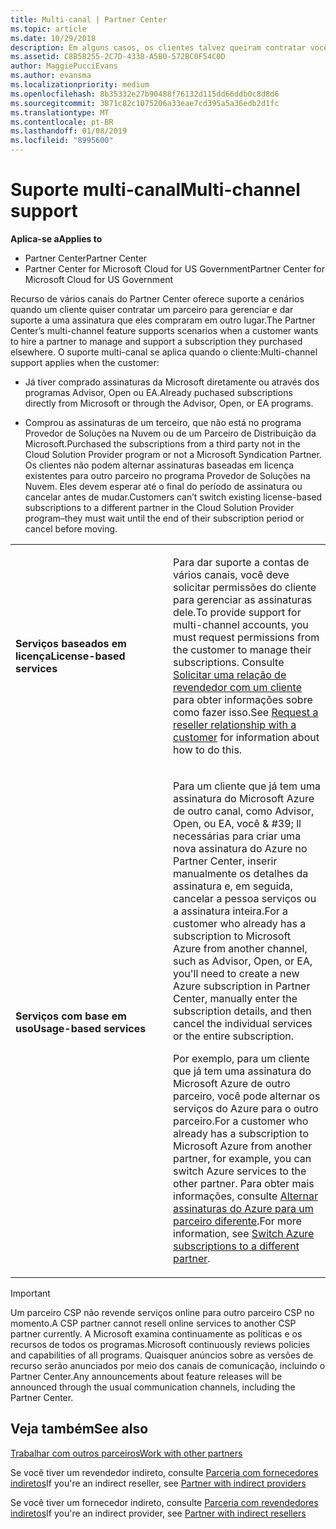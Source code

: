 ```yaml
---
title: Multi-canal | Partner Center
ms.topic: article
ms.date: 10/29/2018
description: Em alguns casos, os clientes talvez queiram contratar você para provisionar e dar suporte a uma assinatura que eles compraram em outro lugar.
ms.assetid: C8B58255-2C7D-4338-A5B0-572BC0F54C0D
author: MaggiePucciEvans
ms.author: evansma
ms.localizationpriority: medium
ms.openlocfilehash: 8b35332e27b90488f76132d115dd66ddb0c8d8d6
ms.sourcegitcommit: 3871c82c1075206a33eae7cd395a5a36edb2d1fc
ms.translationtype: MT
ms.contentlocale: pt-BR
ms.lasthandoff: 01/08/2019
ms.locfileid: "8995600"
---
```

# <a name="multi-channel-support"></a><span data-ttu-id="b484d-103">Suporte multi-canal</span><span class="sxs-lookup"><span data-stu-id="b484d-103">Multi-channel support</span></span>

**<span data-ttu-id="b484d-104">Aplica-se a</span><span class="sxs-lookup"><span data-stu-id="b484d-104">Applies to</span></span>**

-  <span data-ttu-id="b484d-105">Partner Center</span><span class="sxs-lookup"><span data-stu-id="b484d-105">Partner Center</span></span>
-  <span data-ttu-id="b484d-106">Partner Center for Microsoft Cloud for US Government</span><span class="sxs-lookup"><span data-stu-id="b484d-106">Partner Center for Microsoft Cloud for US Government</span></span>


<span data-ttu-id="b484d-107">Recurso de vários canais do Partner Center oferece suporte a cenários quando um cliente quiser contratar um parceiro para gerenciar e dar suporte a uma assinatura que eles compraram em outro lugar.</span><span class="sxs-lookup"><span data-stu-id="b484d-107">The Partner Center’s multi-channel feature supports scenarios when a customer wants to hire a partner to manage and support a subscription they purchased elsewhere.</span></span> <span data-ttu-id="b484d-108">O suporte multi-canal se aplica quando o cliente:</span><span class="sxs-lookup"><span data-stu-id="b484d-108">Multi-channel support applies when the customer:</span></span>

-   <span data-ttu-id="b484d-109">Já tiver comprado assinaturas da Microsoft diretamente ou através dos programas Advisor, Open ou EA.</span><span class="sxs-lookup"><span data-stu-id="b484d-109">Already puchased subscriptions directly from Microsoft or through the Advisor, Open, or EA programs.</span></span>

-   <span data-ttu-id="b484d-110">Comprou as assinaturas de um terceiro, que não está no programa Provedor de Soluções na Nuvem ou de um Parceiro de Distribuição da Microsoft.</span><span class="sxs-lookup"><span data-stu-id="b484d-110">Purchased the subscriptions from a third party not in the Cloud Solution Provider program or not a Microsoft Syndication Partner.</span></span> <span data-ttu-id="b484d-111">Os clientes não podem alternar assinaturas baseadas em licença existentes para outro parceiro no programa Provedor de Soluções na Nuvem. Eles devem esperar até o final do período de assinatura ou cancelar antes de mudar.</span><span class="sxs-lookup"><span data-stu-id="b484d-111">Customers can’t switch existing license-based subscriptions to a different partner in the Cloud Solution Provider program–they must wait until the end of their subscription period or cancel before moving.</span></span>


<table>
<colgroup>
<col width="50%" />
<col width="50%" />
</colgroup>
<tbody>
<tr class="odd">
<td><p><strong><span data-ttu-id="b484d-112">Serviços baseados em licença</span><span class="sxs-lookup"><span data-stu-id="b484d-112">License-based services</span></span></strong></p></td>
<td><p><span data-ttu-id="b484d-113">Para dar suporte a contas de vários canais, você deve solicitar permissões do cliente para gerenciar as assinaturas dele.</span><span class="sxs-lookup"><span data-stu-id="b484d-113">To provide support for multi-channel accounts, you must request permissions from the customer to manage their subscriptions.</span></span> <span data-ttu-id="b484d-114">Consulte <a href="request-a-relationship-with-a-customer.md" data-raw-source="[Request a reseller relationship with a customer](request-a-relationship-with-a-customer.md)">Solicitar uma relação de revendedor com um cliente</a> para obter informações sobre como fazer isso.</span><span class="sxs-lookup"><span data-stu-id="b484d-114">See <a href="request-a-relationship-with-a-customer.md" data-raw-source="[Request a reseller relationship with a customer](request-a-relationship-with-a-customer.md)">Request a reseller relationship with a customer</a> for information about how to do this.</span></span></p></td>
</tr>
<tr class="even">
<td><p><strong><span data-ttu-id="b484d-115">Serviços com base em uso</span><span class="sxs-lookup"><span data-stu-id="b484d-115">Usage-based services</span></span></strong></p></td>
<td>
<p><span data-ttu-id="b484d-116">Para um cliente que já tem uma assinatura do Microsoft Azure de outro canal, como Advisor, Open, ou EA, você & #39; ll necessárias para criar uma nova assinatura do Azure no Partner Center, inserir manualmente os detalhes da assinatura e, em seguida, cancelar a pessoa serviços ou a assinatura inteira.</span><span class="sxs-lookup"><span data-stu-id="b484d-116">For a customer who already has a subscription to Microsoft Azure from another channel, such as Advisor, Open, or EA, you&#39;ll need to create a new Azure subscription in Partner Center, manually enter the subscription details, and then cancel the individual services or the entire subscription.</span></span></p>
<p><span data-ttu-id="b484d-117">Por exemplo, para um cliente que já tem uma assinatura do Microsoft Azure de outro parceiro, você pode alternar os serviços do Azure para o outro parceiro.</span><span class="sxs-lookup"><span data-stu-id="b484d-117">For a customer who already has a subscription to Microsoft Azure from another partner, for example, you can switch Azure services to the other partner.</span></span> <span data-ttu-id="b484d-118">Para obter mais informações, consulte <a href="switch-azure-subscriptions-to-a-different-partner.md" data-raw-source="[Switch Azure subscriptions to a different partner](switch-azure-subscriptions-to-a-different-partner.md)">Alternar assinaturas do Azure para um parceiro diferente</a>.</span><span class="sxs-lookup"><span data-stu-id="b484d-118">For more information, see <a href="switch-azure-subscriptions-to-a-different-partner.md" data-raw-source="[Switch Azure subscriptions to a different partner](switch-azure-subscriptions-to-a-different-partner.md)">Switch Azure subscriptions to a different partner</a>.</span></span></p>
</td>
</tr>
</tbody>
</table>

> [!IMPORTANT]  
> <span data-ttu-id="b484d-119">Um parceiro CSP não revende serviços online para outro parceiro CSP no momento.</span><span class="sxs-lookup"><span data-stu-id="b484d-119">A CSP partner cannot resell online services to another CSP partner currently.</span></span> <span data-ttu-id="b484d-120">A Microsoft examina continuamente as políticas e os recursos de todos os programas.</span><span class="sxs-lookup"><span data-stu-id="b484d-120">Microsoft continuously reviews policies and capabilities of all programs.</span></span> <span data-ttu-id="b484d-121">Quaisquer anúncios sobre as versões de recurso serão anunciados por meio dos canais de comunicação, incluindo o Partner Center.</span><span class="sxs-lookup"><span data-stu-id="b484d-121">Any announcements about feature releases will be announced through the usual communication channels, including the Partner Center.</span></span> 

## <a name="see-also"></a><span data-ttu-id="b484d-122">Veja também</span><span class="sxs-lookup"><span data-stu-id="b484d-122">See also</span></span>

[<span data-ttu-id="b484d-123">Trabalhar com outros parceiros</span><span class="sxs-lookup"><span data-stu-id="b484d-123">Work with other partners</span></span>](work-with-other-partners.md)

<span data-ttu-id="b484d-124">Se você tiver um revendedor indireto, consulte [Parceria com fornecedores indiretos](indirect-reseller-tasks-in-partner-center.md)</span><span class="sxs-lookup"><span data-stu-id="b484d-124">If you're an indirect reseller, see [Partner with indirect providers](indirect-reseller-tasks-in-partner-center.md)</span></span>

<span data-ttu-id="b484d-125">Se você tiver um fornecedor indireto, consulte [Parceria com revendedores indiretos](indirect-provider-tasks-in-partner-center.md)</span><span class="sxs-lookup"><span data-stu-id="b484d-125">If you're an indirect provider, see [Partner with indirect resellers](indirect-provider-tasks-in-partner-center.md)</span></span> 

 

 



